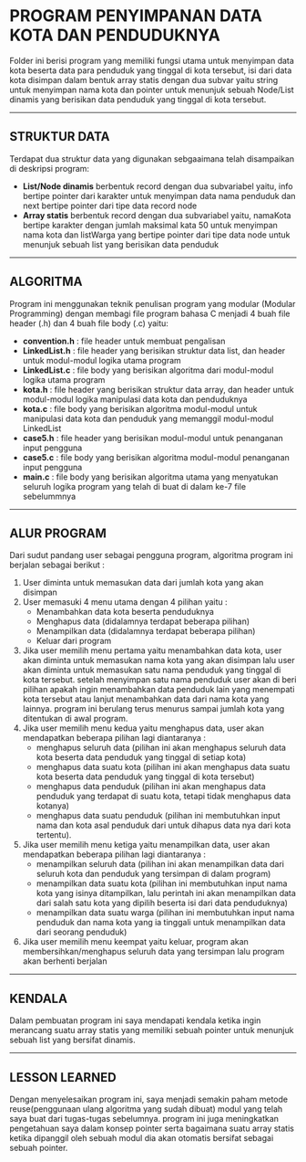 # PROGRAM PENYIMPANAN DATA KOTA DAN PENDUDUKNYA
Folder ini berisi program yang memiliki fungsi utama untuk menyimpan data kota beserta data para penduduk yang tinggal di kota tersebut, isi dari data kota disimpan dalam 
bentuk array statis dengan dua subvar yaitu string untuk menyimpan nama kota dan pointer untuk menunjuk sebuah Node/List dinamis yang berisikan data penduduk yang tinggal di kota tersebut.

---

## STRUKTUR DATA
Terdapat dua struktur data yang digunakan sebgaaimana telah disampaikan di deskripsi program:
- **List/Node dinamis** berbentuk record dengan dua subvariabel yaitu, info bertipe pointer dari karakter untuk menyimpan data nama penduduk dan next bertipe pointer dari tipe data record node
- **Array statis** berbentuk record dengan dua subvariabel yaitu, namaKota bertipe karakter dengan jumlah maksimal kata 50 untuk menyimpan nama kota dan listWarga yang bertipe pointer dari tipe data node untuk menunjuk sebuah list yang berisikan data penduduk

---

## ALGORITMA
Program ini menggunakan teknik penulisan program yang modular (Modular Programming) dengan membagi file program bahasa C menjadi 4 buah file header (.h) dan 4 buah file body (.c) yaitu:
- **convention.h**  : file header untuk membuat pengalisan
- **LinkedList.h**  : file header yang berisikan struktur data list, dan header untuk modul-modul logika utama program
- **LinkedList.c**  : file body yang berisikan algoritma dari modul-modul logika utama program
- **kota.h**        : file header yang berisikan struktur data array, dan header untuk modul-modul logika manipulasi data kota dan penduduknya
- **kota.c**        : file body yang berisikan algoritma modul-modul untuk manipulasi data kota dan penduduk yang memanggil modul-modul LinkedList
- **case5.h**       : file header yang berisikan modul-modul untuk penanganan input pengguna
- **case5.c**       : file body yang berisikan algoritma modul-modul penanganan input pengguna
- **main.c**        : file body yang berisikan algoritma utama yang menyatukan seluruh logika program yang telah di buat di dalam ke-7 file sebelummnya

---

## ALUR PROGRAM 
Dari sudut pandang user sebagai pengguna program, algoritma program ini berjalan sebagai berikut :
1. User diminta untuk memasukan data dari jumlah kota yang akan disimpan
2. User memasuki 4 menu utama dengan 4 pilihan yaitu :
   - Menambahkan data kota beserta penduduknya
   - Menghapus data (didalamnya terdapat beberapa pilihan)
   - Menampilkan data (didalamnya terdapat beberapa pilihan)
   - Keluar dari program
4. Jika user memilih menu pertama yaitu menambahkan data kota, user akan diminta untuk memasukan nama kota yang akan disimpan lalu user akan diminta untuk memasukan satu nama penduduk yang tinggal di kota tersebut. setelah menyimpan satu nama penduduk user akan di beri pilihan apakah ingin menambahkan data penduduk lain yang menempati kota tersebut atau lanjut menambahkan data dari nama kota yang lainnya. program ini berulang terus menurus sampai jumlah kota yang ditentukan di awal program.
5. Jika user memilih menu kedua yaitu menghapus data, user akan mendapatkan beberapa pilihan lagi diantaranya :
   - menghapus seluruh data (pilihan ini akan menghapus seluruh data kota beserta data penduduk yang tinggal di setiap kota)
   - menghapus data suatu kota (pilihan ini akan menghapus data suatu kota beserta data penduduk yang tinggal di kota tersebut)
   - menghapus data penduduk (pilihan ini akan menghapus data penduduk yang terdapat di suatu kota, tetapi tidak menghapus data kotanya)
   - menghapus data suatu penduduk (pilihan ini membutuhkan input nama dan kota asal penduduk dari untuk dihapus data nya dari kota tertentu).
6. Jika user memilih menu ketiga yaitu menampilkan data, user akan mendapatkan beberapa pilihan lagi diantaranya :
   - menampilkan seluruh data (pilihan ini akan menampilkan data dari seluruh kota dan penduduk yang tersimpan di dalam program)
   - menampilkan data suatu kota (pilihan ini membutuhkan input nama kota yang isinya ditampilkan, lalu perintah ini akan menampilkan data dari salah satu kota yang dipilih beserta isi dari data penduduknya)
   - menampilkan data suatu warga (pilihan ini membutuhkan input nama penduduk dan nama kota yang ia tinggali untuk menampilkan data dari seorang penduduk)
7. Jika user memilih menu keempat yaitu keluar, program akan membersihkan/menghapus seluruh data yang tersimpan lalu program akan berhenti berjalan

---

## KENDALA 
Dalam pembuatan program ini saya mendapati kendala ketika ingin merancang suatu array statis yang memiliki sebuah pointer untuk menunjuk sebuah list yang bersifat dinamis.

---

## LESSON LEARNED
Dengan menyelesaikan program ini, saya menjadi semakin paham metode reuse(penggunaan ulang algoritma yang sudah dibuat) modul yang telah saya buat dari tugas-tugas sebelumnya. program ini juga meningkatkan pengetahuan saya dalam konsep pointer serta bagaimana suatu array statis ketika dipanggil oleh sebuah modul dia akan otomatis bersifat sebagai sebuah pointer.
